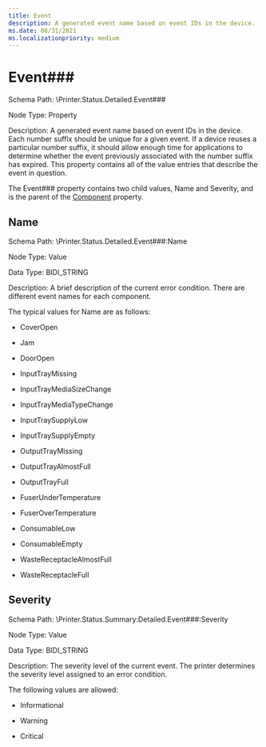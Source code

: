 ```yaml
---
title: Event
description: A generated event name based on event IDs in the device.
ms.date: 08/31/2021
ms.localizationpriority: medium
---
```


# Event\#\#\#

Schema Path: \\Printer.Status.Detailed.Event\#\#\#

Node Type: Property

Description: A generated event name based on event IDs in the device. Each number suffix should be unique for a given event. If a device reuses a particular number suffix, it should allow enough time for applications to determine whether the event previously associated with the number suffix has expired. This property contains all of the value entries that describe the event in question.

The Event\#\#\# property contains two child values, Name and Severity, and is the parent of the [Component](component2.md) property.

## Name

Schema Path: \\Printer.Status.Detailed.Event\#\#\#:Name

Node Type: Value

Data Type: BIDI_STRING

Description: A brief description of the current error condition. There are different event names for each component.

The typical values for Name are as follows:

- CoverOpen

- Jam

- DoorOpen

- InputTrayMissing

- InputTrayMediaSizeChange

- InputTrayMediaTypeChange

- InputTraySupplyLow

- InputTraySupplyEmpty

- OutputTrayMissing

- OutputTrayAlmostFull

- OutputTrayFull

- FuserUnderTemperature

- FuserOverTemperature

- ConsumableLow

- ConsumableEmpty

- WasteReceptacleAlmostFull

- WasteReceptacleFull

## Severity

Schema Path: \\Printer.Status.Summary:Detailed.Event\#\#\#:Severity

Node Type: Value

Data Type: BIDI_STRING

Description: The severity level of the current event. The printer determines the severity level assigned to an error condition.

The following values are allowed:

- Informational

- Warning

- Critical

